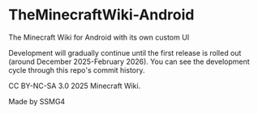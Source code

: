 # TheMinecraftWiki-Android
The Minecraft Wiki for Android with its own custom UI

Development will gradually continue until the first release is rolled out (around December 2025-February 2026). You can see the development cycle through this repo's commit history.

CC BY-NC-SA 3.0 2025 Minecraft Wiki.

Made by SSMG4
